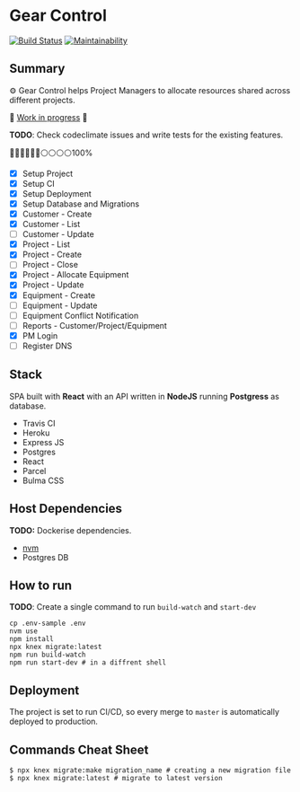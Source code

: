 # Gear Control	
[![Build Status](https://travis-ci.org/Rofrtd/Gear-Control.svg?branch=master)](https://travis-ci.org/Rofrtd/Gear-Control)
[![Maintainability](https://api.codeclimate.com/v1/badges/91a5a64f9ae5512d06b2/maintainability)](https://codeclimate.com/github/Rofrtd/Gear-Control/maintainability)

## Summary
:gear: Gear Control helps Project Managers to allocate resources shared across different projects. 

:construction: [Work in progress](https://gear-control.herokuapp.com) :construction:

**TODO**: Check codeclimate issues and write tests for the existing features.

🔵🔵🔵🔵🔵🔵⚪️⚪️⚪️⚪️100%

- [x] Setup Project
- [x] Setup CI
- [x] Setup Deployment
- [x] Setup Database and Migrations
- [x] Customer - Create
- [x] Customer - List
- [ ] Customer - Update
- [x] Project - List
- [x] Project - Create
- [ ] Project - Close
- [x] Project - Allocate Equipment
- [x] Project - Update
- [x] Equipment - Create
- [ ] Equipment - Update
- [ ] Equipment Conflict Notification
- [ ] Reports - Customer/Project/Equipment
- [x] PM Login
- [ ] Register DNS

## Stack

SPA built with **React** with an API written in **NodeJS** running **Postgress** as database.

* Travis CI
* Heroku
* Express JS
* Postgres
* React
* Parcel
* Bulma CSS


## Host Dependencies
**TODO:** Dockerise dependencies.

* [nvm](https://github.com/nvm-sh/nvm)
* Postgres DB

## How to run
**TODO**: Create a single command to run `build-watch` and `start-dev`

```shell
cp .env-sample .env
nvm use
npm install
npx knex migrate:latest
npm run build-watch
npm run start-dev # in a diffrent shell
```
## Deployment

The project is set to run CI/CD, so every merge to `master` is automatically deployed to production.

## Commands Cheat Sheet

    $ npx knex migrate:make migration_name # creating a new migration file
    $ npx knex migrate:latest # migrate to latest version
